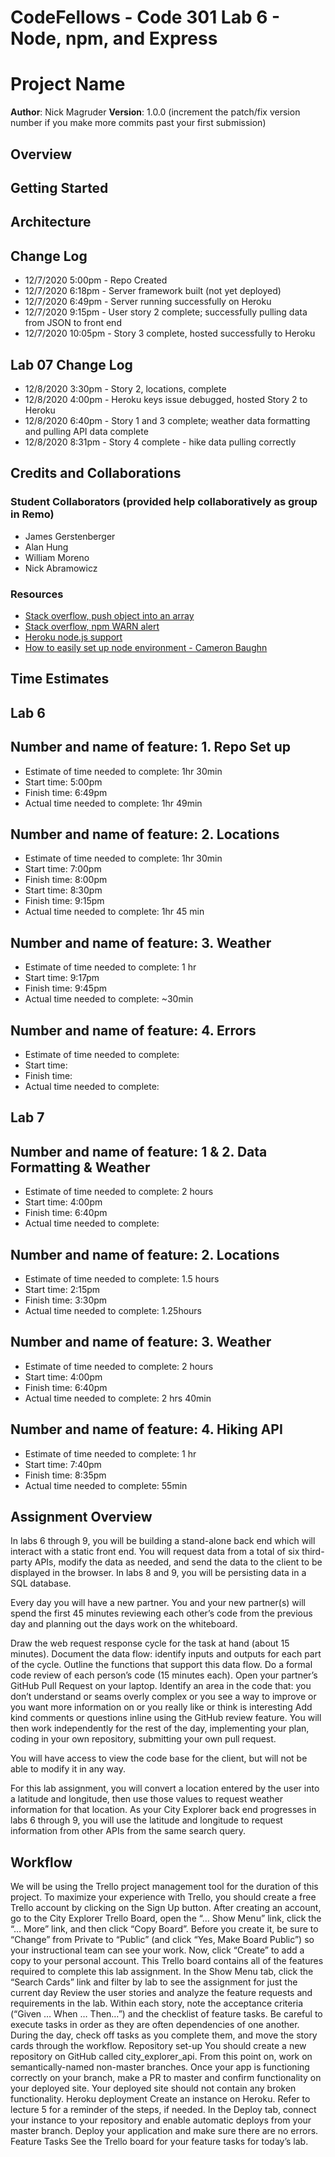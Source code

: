 # CodeFellows - Code 301 Lab 6 - Node, npm, and Express

# Project Name

**Author**: Nick Magruder
**Version**: 1.0.0 (increment the patch/fix version number if you make more commits past your first submission)

## Overview
<!-- Provide a high level overview of what this application is and why you are building it, beyond the fact that it's an assignment for this class. (i.e. What's your problem domain?) -->

## Getting Started
<!-- What are the steps that a user must take in order to build this app on their own machine and get it running? -->

## Architecture
<!-- Provide a detailed description of the application design. What technologies (languages, libraries, etc) you're using, and any other relevant design information. -->

## Change Log
* 12/7/2020 5:00pm - Repo Created
* 12/7/2020 6:18pm - Server framework built (not yet deployed)
* 12/7/2020 6:49pm - Server running successfully on Heroku
* 12/7/2020 9:15pm - User story 2 complete; successfully pulling data from JSON to front end
* 12/7/2020 10:05pm - Story 3 complete, hosted successfully to Heroku

## Lab 07 Change Log
* 12/8/2020 3:30pm - Story 2, locations, complete
* 12/8/2020 4:00pm - Heroku keys issue debugged, hosted Story 2 to Heroku
* 12/8/2020 6:40pm - Story 1 and 3 complete; weather data formatting and pulling API data complete
* 12/8/2020 8:31pm - Story 4 complete - hike data pulling correctly


## Credits and Collaborations
### Student Collaborators (provided help collaboratively as group in Remo)
* James Gerstenberger
* Alan Hung
* William Moreno
* Nick Abramowicz

### Resources
* [Stack overflow, push object into an array](https://stackoverflow.com/questions/40250139/push-object-into-array)
* [Stack overflow, npm WARN alert](https://stackoverflow.com/questions/16827858/npm-warn-package-json-no-repository-field)
* [Heroku node.js support](https://devcenter.heroku.com/articles/nodejs-support#specifying-a-node-js-version)
* [How to easily set up node environment - Cameron Baughn](https://codeburst.io/how-to-easily-set-up-node-environment-variables-in-your-js-application-d06740f9b9bd)

## Time Estimates

## Lab 6
## Number and name of feature: 1. Repo Set up
* Estimate of time needed to complete: 1hr 30min
* Start time: 5:00pm
* Finish time: 6:49pm
* Actual time needed to complete: 1hr 49min

## Number and name of feature: 2. Locations
* Estimate of time needed to complete: 1hr 30min
* Start time: 7:00pm
* Finish time: 8:00pm
* Start time: 8:30pm
* Finish time: 9:15pm
* Actual time needed to complete: 1hr 45 min

## Number and name of feature: 3. Weather
* Estimate of time needed to complete: 1 hr
* Start time: 9:17pm
* Finish time: 9:45pm 
* Actual time needed to complete: ~30min

## Number and name of feature: 4. Errors
* Estimate of time needed to complete: 
* Start time:     
* Finish time: 
* Actual time needed to complete: 

## Lab 7

## Number and name of feature: 1 & 2. Data Formatting & Weather
* Estimate of time needed to complete: 2 hours
* Start time: 4:00pm
* Finish time: 6:40pm
* Actual time needed to complete: 

## Number and name of feature: 2. Locations
* Estimate of time needed to complete: 1.5 hours
* Start time: 2:15pm
* Finish time: 3:30pm
* Actual time needed to complete: 1.25hours

## Number and name of feature: 3. Weather
* Estimate of time needed to complete: 2 hours
* Start time: 4:00pm
* Finish time: 6:40pm
* Actual time needed to complete: 2 hrs 40min

## Number and name of feature: 4. Hiking API
* Estimate of time needed to complete: 1 hr
* Start time: 7:40pm    
* Finish time: 8:35pm
* Actual time needed to complete: 55min



## Assignment Overview
In labs 6 through 9, you will be building a stand-alone back end which will interact with a static front end. You will request data from a total of six third-party APIs, modify the data as needed, and send the data to the client to be displayed in the browser. In labs 8 and 9, you will be persisting data in a SQL database.

Every day you will have a new partner. You and your new partner(s) will spend the first 45 minutes reviewing each other’s code from the previous day and planning out the days work on the whiteboard.

Draw the web request response cycle for the task at hand (about 15 minutes).
Document the data flow: identify inputs and outputs for each part of the cycle.
Outline the functions that support this data flow.
Do a formal code review of each person’s code (15 minutes each).
Open your partner’s GitHub Pull Request on your laptop.
Identify an area in the code that:
you don’t understand
or seams overly complex
or you see a way to improve
or you want more information on
or you really like or think is interesting
Add kind comments or questions inline using the GitHub review feature.
You will then work independently for the rest of the day, implementing your plan, coding in your own repository, submitting your own pull request.

You will have access to view the code base for the client, but will not be able to modify it in any way.

For this lab assignment, you will convert a location entered by the user into a latitude and longitude, then use those values to request weather information for that location. As your City Explorer back end progresses in labs 6 through 9, you will use the latitude and longitude to request information from other APIs from the same search query.

## Workflow
We will be using the Trello project management tool for the duration of this project.
To maximize your experience with Trello, you should create a free Trello account by clicking on the Sign Up button.
After creating an account, go to the City Explorer Trello Board, open the “… Show Menu” link, click the “… More” link, and then click “Copy Board”. Before you create it, be sure to “Change” from Private to “Public” (and click “Yes, Make Board Public”) so your instructional team can see your work. Now, click “Create” to add a copy to your personal account.
This Trello board contains all of the features required to complete this lab assignment.
In the Show Menu tab, click the “Search Cards” link and filter by lab to see the assignment for just the current day
Review the user stories and analyze the feature requests and requirements in the lab.
Within each story, note the acceptance criteria (“Given … When … Then…”) and the checklist of feature tasks. Be careful to execute tasks in order as they are often dependencies of one another.
During the day, check off tasks as you complete them, and move the story cards through the workflow.
Repository set-up
You should create a new repository on GitHub called city_explorer_api.
From this point on, work on semantically-named non-master branches. Once your app is functioning correctly on your branch, make a PR to master and confirm functionality on your deployed site. Your deployed site should not contain any broken functionality.
Heroku deployment
Create an instance on Heroku. Refer to lecture 5 for a reminder of the steps, if needed.
In the Deploy tab, connect your instance to your repository and enable automatic deploys from your master branch. Deploy your application and make sure there are no errors.
Feature Tasks
See the Trello board for your feature tasks for today’s lab.
